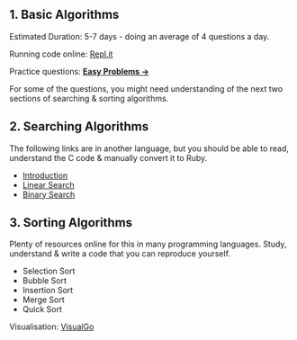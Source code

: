 ## 1. Basic Algorithms
Estimated Duration: 5-7 days - doing an average of 4 questions a day.

Running code online: [Repl.it](http://repl.it)

Practice questions:
**[Easy Problems &rarr;](https://github.com/IdentitySquare/Engineering-Internship/tree/main/Problems/Easy)**

For some of the questions, you might need understanding of the next two sections of searching & sorting algorithms.


## 2. Searching Algorithms
The following links are in another language, but you should be able to read, understand the C code & manually convert it to Ruby.

* [Introduction](https://www.studytonight.com/data-structures/search-algorithms)
* [Linear Search](https://www.studytonight.com/data-structures/linear-search-algorithm)
* [Binary Search](https://www.studytonight.com/data-structures/binary-search-algorithm)


## 3. Sorting Algorithms
Plenty of resources online for this in many programming languages. Study, understand & write a code that you can reproduce yourself.

* Selection Sort
* Bubble Sort
* Insertion Sort
* Merge Sort
* Quick Sort

Visualisation: [VisualGo](https://visualgo.net/sorting)
